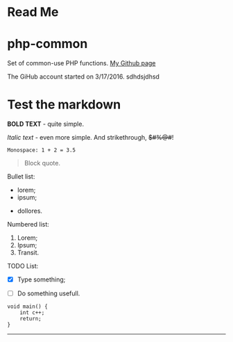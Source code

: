 Read Me
=======

# php-common
Set of common-use PHP functions.
[My Github page](https://github.com/eakondratiev/)

The GiHub account started on 3/17/2016.
sdhdsjdhsd

# Test the markdown

**BOLD TEXT** - quite simple.

*Italic text* - even more simple. And strikethrough, ~~$#%@#~~!

`Monospace: 1 + 2 = 3.5`

> Block quote.

Bullet list:
- lorem;
- ipsum;
 * dollores.

Numbered list:

1. Lorem;
2. Ipsum;
3. Transit.

TODO List:
- [x] Type something;
- [ ] Do something usefull.


```language 
void main() {
    int c++;
    return;
}
```


----------